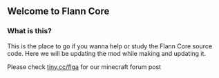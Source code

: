 ## Welcome to Flann Core

### What is this?
This is the place to go if you wanna help or study the Flann Core source code.
Here we will be updating the mod while making and updating it.

Please check [tiny.cc/flga](http://tiny.cc/flga) for our minecraft forum post